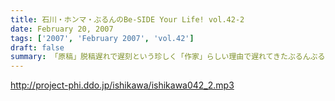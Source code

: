 ```yaml
---
title: 石川・ホンマ・ぶるんのBe-SIDE Your Life! vol.42-2
date: February 20, 2007
tags: ['2007', 'February 2007', 'vol.42']
draft: false
summary: 「原稿」脱稿遅れで遅刻という珍しく「作家」らしい理由で遅れてきたぶるんぶるんセンセー・・・この仕事は「報われない」仕事ではなかったようですが、ため息混じりの哀愁スタジオと化している有楽町の片隅・・・来週も「報われない」のでしょうか・・・ぶるんセンセーへの「報われるメッセージ」はいつでも募集中であります〜〜〜NAMAE
---
```


http://project-phi.ddo.jp/ishikawa/ishikawa042_2.mp3